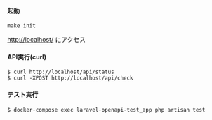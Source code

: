 #### 起動

```
make init
```

[http://localhost/](http://localhost/) にアクセス

#### API実行(curl)

```
$ curl http://localhost/api/status
$ curl -XPOST http://localhost/api/check
```

#### テスト実行

```
$ docker-compose exec laravel-openapi-test_app php artisan test
```
